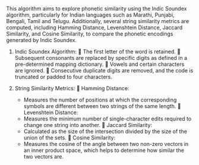 This algorithm aims to explore phonetic similarity using the Indic Soundex algorithm, particularly for Indian languages such as Marathi, Punjabi, Bengali, Tamil and Telugu. Additionally, several string similarity metrics are computed, including Hamming Distance, Levenshtein Distance, Jaccard Similarity, and Cosine Similarity, to compare the phonetic encodings generated by Indic Soundex.

1. Indic Soundex Algorithm:
  	The first letter of the word is retained.
  	Subsequent consonants are replaced by specific digits as defined in a pre-determined mapping dictionary.
  	Vowels and certain characters are ignored.
  	Consecutive duplicate digits are removed, and the code is truncated or padded to four characters.

3. String Similarity Metrics:
  	Hamming Distance:
    -	Measures the number of positions at which the corresponding symbols are different between two strings of the same length.
  	Levenshtein Distance:
    -	Measures the minimum number of single-character edits required to change one string into another.
  	Jaccard Similarity:
    -	Calculated as the size of the intersection divided by the size of the union of the sets.
  	Cosine Similarity:
    -	Measures the cosine of the angle between two non-zero vectors in an inner product space, which helps to determine how similar the two vectors are.

